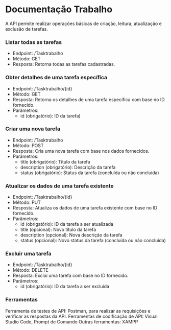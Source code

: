 # Documentação Trabalho

A API permite realizar operações básicas de criação, leitura, atualização e exclusão de tarefas.

### Listar todas as tarefas

- Endpoint: /Tasktrabalho
- Método: GET
- Resposta: Retorna todas as tarefas cadastradas.

### Obter detalhes de uma tarefa específica

- Endpoint: /Tasktrabalho/{id}
- Método: GET
- Resposta: Retorna os detalhes de uma tarefa específica com base no ID fornecido.
- Parâmetros:
   * id (obrigatório): ID da tarefa)

### Criar uma nova tarefa

- Endpoint: /Tasktrabalho
- Método: POST
- Resposta: Cria uma nova tarefa com base nos dados fornecidos.
- Parâmetros:
   * title (obrigatório): Título da tarefa
   * description (obrigatório): Descrição da tarefa
   * status (obrigatório): Status da tarefa (concluída ou não concluída)

### Atualizar os dados de uma tarefa existente

- Endpoint: /Tasktrabalho/{id}
- Método: PUT
- Resposta: Atualiza os dados de uma tarefa existente com base no ID fornecido.
- Parâmetros:
    * id (obrigatório): ID da tarefa a ser atualizada
    * title (opcional): Novo título da tarefa
    * description (opcional): Nova descrição da tarefa
    * status (opcional): Novo status da tarefa (concluída ou não concluída)

### Excluir uma tarefa

- Endpoint: /Tasktrabalho/{id}
- Método: DELETE
- Resposta: Exclui uma tarefa com base no ID fornecido.
- Parâmetros:
    * id (obrigatório): ID da tarefa a ser excluída

### Ferramentas

Ferramenta de testes de API: Postman, para realizar as requisições e verificar as respostas da API.
Ferramentas de codificação de API: Visual Studio Code, Prompt de Comando
Outras ferramentas: XAMPP





